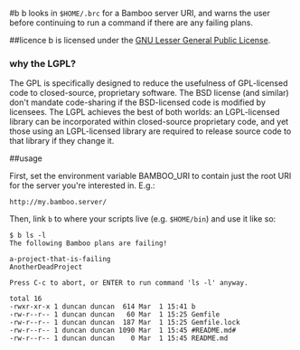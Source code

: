 #b
b looks in `$HOME/.brc` for a Bamboo server URI, and warns the user before continuing to run a command if there are any failing plans.

##licence
b is licensed under the [GNU Lesser General Public License](http://www.gnu.org/licenses/lgpl.html).

### why the LGPL?
The GPL is specifically designed to reduce the usefulness of GPL-licensed code to closed-source, proprietary software. The BSD license (and similar) don't mandate code-sharing if the BSD-licensed code is modified by licensees. The LGPL achieves the best of both worlds: an LGPL-licensed library can be incorporated within closed-source proprietary code, and yet those using an LGPL-licensed library are required to release source code to that library if they change it.

##usage

First, set the environment variable BAMBOO_URI to contain just the root URI for the server you're interested in.  E.g.:

    http://my.bamboo.server/

Then, link `b` to where your scripts live (e.g. `$HOME/bin`) and use it like so:

    $ b ls -l
    The following Bamboo plans are failing!

    a-project-that-is-failing
    AnotherDeadProject

    Press C-c to abort, or ENTER to run command 'ls -l' anyway.

    total 16
    -rwxr-xr-x 1 duncan duncan  614 Mar  1 15:41 b
    -rw-r--r-- 1 duncan duncan   60 Mar  1 15:25 Gemfile
    -rw-r--r-- 1 duncan duncan  187 Mar  1 15:25 Gemfile.lock
    -rw-r--r-- 1 duncan duncan 1090 Mar  1 15:45 #README.md#
    -rw-r--r-- 1 duncan duncan    0 Mar  1 15:45 README.md
